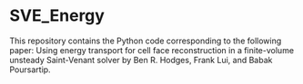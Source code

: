 # SVE_Energy
This repository contains the Python code corresponding to the following paper:
Using energy transport for cell face reconstruction in a finite-volume unsteady Saint-Venant solver by Ben R. Hodges, Frank Lui, and Babak Poursartip.

